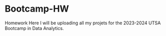 # Bootcamp-HW
Homework
Here I will be uploading all my projets for the 2023-2024 UTSA Bootcamp in Data Analytics.
